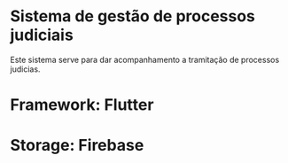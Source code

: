 # Sistema de gestão de processos judiciais 

Este sistema serve para dar acompanhamento a tramitação de processos judicias.

# Framework: Flutter
# Storage: Firebase
